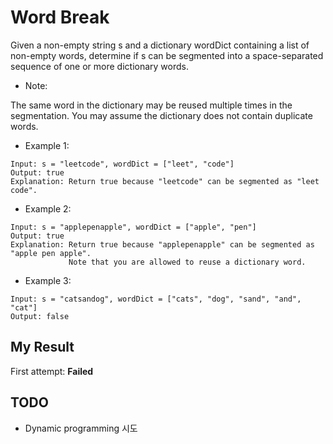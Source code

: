 # Word Break

Given a non-empty string s and a dictionary wordDict containing a list of non-empty words, determine if s can be segmented into a space-separated sequence of one or more dictionary words.

- Note:

The same word in the dictionary may be reused multiple times in the segmentation.
You may assume the dictionary does not contain duplicate words.

- Example 1:

```
Input: s = "leetcode", wordDict = ["leet", "code"]
Output: true
Explanation: Return true because "leetcode" can be segmented as "leet code".
```

- Example 2:

```
Input: s = "applepenapple", wordDict = ["apple", "pen"]
Output: true
Explanation: Return true because "applepenapple" can be segmented as "apple pen apple".
             Note that you are allowed to reuse a dictionary word.
```

- Example 3:

```
Input: s = "catsandog", wordDict = ["cats", "dog", "sand", "and", "cat"]
Output: false
```

## My Result 

First attempt: **Failed**

## TODO

- Dynamic programming 시도
